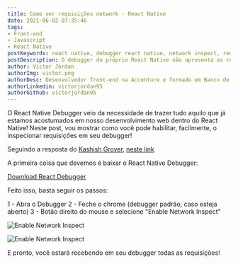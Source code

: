 ```yaml
---
title: Como ver requisições network - React Native
date: 2021-06-02 07:35:46
tags: 
- Front-end
- Javascript
- React Native
postKeywords: react native, debugger react native, network inspect, request react native, requisicao react, native, react, mobile, axios react native
postDescription: O debugger do próprio React Native não apresenta as requisições que são feitas pela aplicação, pensando nisso, neste post, irei te apresentar o React Native Debugger
author: Victor Jordan
authorImg: victor.png
authorDesc: Desenvolvedor front-end na Accenture e formado em Banco de Dados pela Fatec, apaixonado por usabilidade, performance e UX!
authorLinkedin: victorjordan95
authorGithub: victorjordan95
---
```


O React Native Debugger veio da necessidade de trazer tudo aquilo que já estamos acostumados em nosso desenvolvimento web dentro do React Native!
Neste post, vou mostrar como você pode habilitar, facilmente, o inspecionar requisições em seu debugger!
<!-- more -->

Seguindo a resposta do [Kashish Grover](https://stackoverflow.com/users/5449850/kashish-grover), [neste link](https://stackoverflow.com/questions/33997443/how-can-i-view-network-requests-for-debugging-in-react-native)

A primeira coisa que devemos é baixar o React Native Debugger: 

[Download React Debugger](https://github.com/jhen0409/react-native-debugger)

Feito isso, basta seguir os passos: 

1 - Abra o Debugger
2 - Feche o chrome (debugger padrão, caso esteja aberto)
3 - Botão direito do mouse e selecione "Enable Network Inspect"

![Enable Network Inspect](https://i.stack.imgur.com/eVT7L.png)

![Enable Network Inspect](https://i.stack.imgur.com/QQbJ8.png)

E pronto, você estará recebendo em seu debugger todas as requisições!

